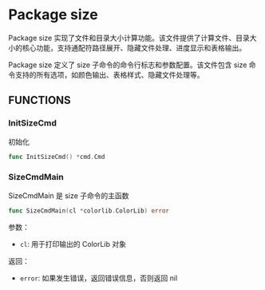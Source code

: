 # Package size

Package size 实现了文件和目录大小计算功能。该文件提供了计算文件、目录大小的核心功能，支持通配符路径展开、隐藏文件处理、进度显示和表格输出。

Package size 定义了 size 子命令的命令行标志和参数配置。该文件包含 size 命令支持的所有选项，如颜色输出、表格样式、隐藏文件处理等。

## FUNCTIONS

### InitSizeCmd

初始化

```go
func InitSizeCmd() *cmd.Cmd
```

### SizeCmdMain

SizeCmdMain 是 size 子命令的主函数

```go
func SizeCmdMain(cl *colorlib.ColorLib) error
```

参数：
- `cl`: 用于打印输出的 ColorLib 对象

返回：
- `error`: 如果发生错误，返回错误信息，否则返回 nil